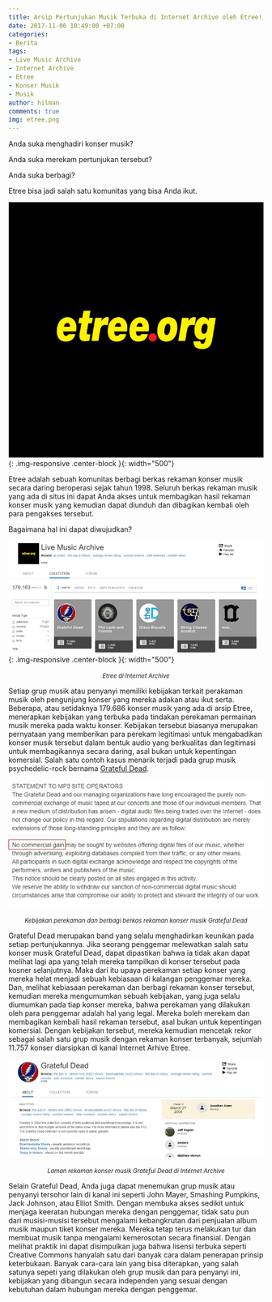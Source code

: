 ```yaml
---
title: Arsip Pertunjukan Musik Terbuka di Internet Archive oleh Etree!
date: 2017-11-06 10:49:00 +07:00
categories:
- Berita
tags:
- Live Music Archive
- Internet Archive
- Etree
- Konser Musik
- Musik
author: hilman
comments: true
img: etree.png
---
```


Anda suka menghadiri konser musik? 

Anda suka merekam pertunjukan tersebut?

Anda suka berbagi?

Etree bisa jadi salah satu komunitas yang bisa Anda ikut.

![etree.png](/uploads/etree.png){: .img-responsive .center-block }{: width="500"}

Etree adalah sebuah komunitas berbagi berkas rekaman konser musik secara daring beroperasi sejak tahun 1998. Seluruh berkas rekaman musik yang ada di situs ini dapat Anda akses untuk membagikan hasil rekaman konser musik yang kemudian dapat diunduh dan dibagikan kembali oleh para pengakses tersebut. 

Bagaimana hal ini dapat diwujudkan?

![IA 1.jpg](/uploads/IA%201.jpg){: .img-responsive .center-block }{: width="500"}<center><small><i>Etree di Internet Archive</i></small></center>

Setiap grup musik atau penyanyi memiliki kebijakan terkait perakaman musik oleh pengunjung konser yang mereka adakan atau ikut serta. Beberapa, atau setidaknya 179.686 konser musik yang ada di arsip Etree, menerapkan kebijakan yang terbuka pada tindakan perekaman permainan musik mereka pada waktu konser. Kebijakan tersebut biasanya merupakan pernyataan yang memberikan para perekam legitimasi untuk mengabadikan konser musik tersebut dalam bentuk audio yang berkualitas dan legitimasi untuk membagikannya secara daring, asal bukan untuk kepentingan komersial. Salah satu contoh kasus menarik terjadi pada grup musik psychedelic-rock bernama [Grateful Dead](https://archive.org/details/GratefulDead). 

![IA 3.jpg](/uploads/IA%203.jpg)<center><small><i>Kebijakan perekaman dan berbagi berkas rekaman konser musik Grateful Dead</i></small></center>

Grateful Dead merupakan band yang selalu menghadirkan keunikan pada setiap pertunjukannya. Jika seorang penggemar melewatkan salah satu konser musik Grateful Dead, dapat dipastikan bahwa ia tidak akan dapat melihat lagi apa yang telah mereka tampilkan di konser tersebut pada kosner selanjutnya. Maka dari itu upaya perekaman setiap konser yang mereka helat menjadi sebuah kebiasaan di kalangan penggemar mereka. Dan, melihat kebiasaan perekaman dan berbagi rekaman konser tersebut, kemudian mereka mengumumkan sebuah kebijakan, yang juga selalu diumumkan pada tiap konser mereka, bahwa perekaman yang dilakukan oleh para penggemar adalah hal yang legal. Mereka boleh merekam dan membagikan kembali hasil rekaman tersebut, asal bukan untuk kepentingan komersial. Dengan kebijakan tersebut, mereka kemudian mencetak rekor sebagai salah satu grup musik dengan rekaman konser terbanyak, sejumlah 11.757 konser diarsipkan di kanal Internet Arhive Etree.

![IA 2.jpg](/uploads/IA%202.jpg)<center><small><i>Laman rekaman konser musik Grateful Dead di Internet Archive</i></small></center>

Selain Grateful Dead, Anda juga dapat menemukan grup musik atau penyanyi tersohor lain di kanal ini seperti John Mayer, Smashing Pumpkins, Jack Johnson, atau Elliot Smith. Dengan membuka akses sedikit untuk menjaga keeratan hubungan mereka dengan penggemar, tidak satu pun dari musisi-musisi tersebut mengalami kebangkrutan dari penjualan album musik maupun tiket konser mereka. Mereka tetap terus melakukan tur dan membuat musik tanpa mengalami kemerosotan secara finansial. Dengan melihat praktik ini dapat disimpulkan juga bahwa lisensi terbuka seperti Creative Commons hanyalah satu dari banyak cara dalam penerapan prinsip keterbukaan. Banyak cara-cara lain yang bisa diterapkan, yang salah satunya sepeti yang dilakukan oleh grup musik dan para penyanyi ini, kebijakan yang dibangun secara independen yang sesuai dengan kebutuhan dalam hubungan mereka dengan penggemar.